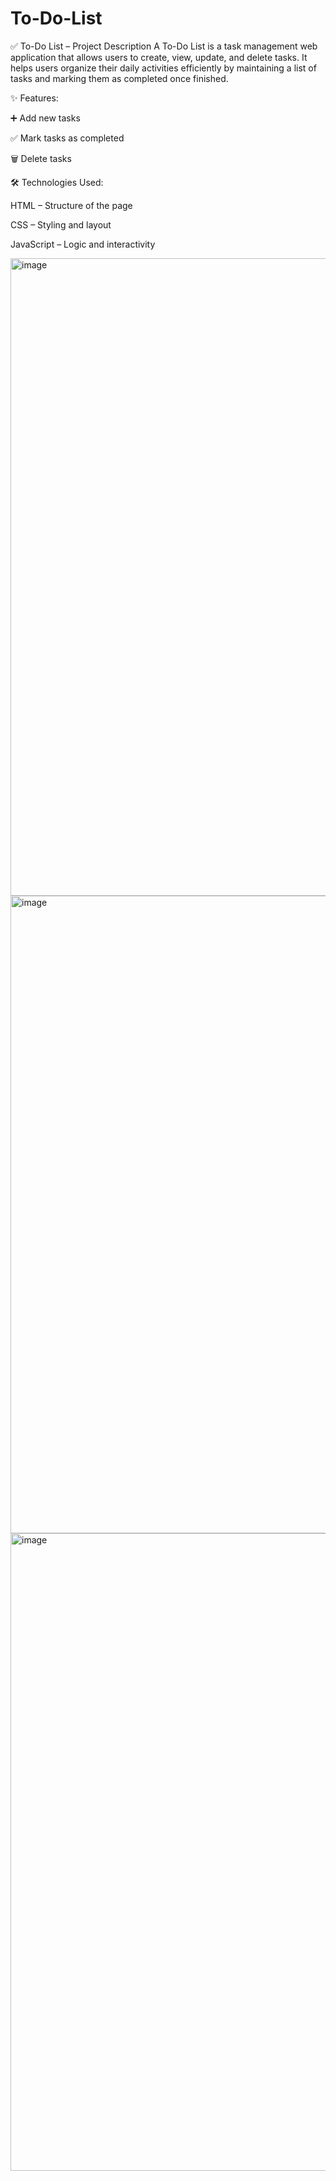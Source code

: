 # To-Do-List

✅ To-Do List – Project Description
A To-Do List is a task management web application that allows users to create, view, update, and delete tasks. It helps users organize their daily activities efficiently by maintaining a list of tasks and marking them as completed once finished.

✨ Features:

➕ Add new tasks

✅ Mark tasks as completed

🗑️ Delete tasks

🛠️ Technologies Used:

HTML – Structure of the page

CSS – Styling and layout

JavaScript – Logic and interactivity

<img width="1920" height="1020" alt="image" src="https://github.com/user-attachments/assets/cb75b76b-dde0-4783-8d1b-a33ab30eb67a" />

<img width="1920" height="1020" alt="image" src="https://github.com/user-attachments/assets/4437503a-b342-42a9-aa3d-2ffcffae851a" />

<img width="1920" height="1020" alt="image" src="https://github.com/user-attachments/assets/27db8ccb-ea0c-4cb2-b334-a575c877e946" />


